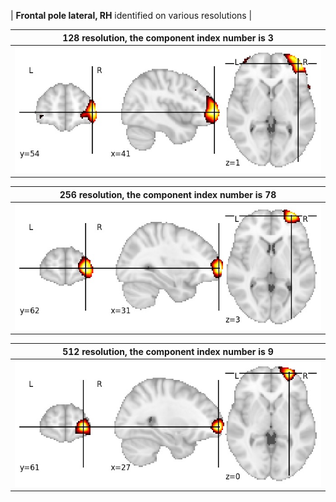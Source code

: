 


| **Frontal pole lateral, RH** identified on various resolutions |

| 128 resolution, the component index number is 3|  
|:---:|  
| ![Component 128](../128/final/3.jpg "From component 128: Frontal pole lateral, RH") |

| 256 resolution, the component index number is 78|  
|:---:|  
| ![Component 256](../256/final/78.jpg "From component 256: Frontal pole lateral, RH") |

| 512 resolution, the component index number is 9|  
|:---:|  
| ![Component 512](../512/final/9.jpg "From component 512: Frontal pole lateral, RH") |